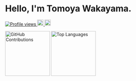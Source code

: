 # Hello, I'm Tomoya Wakayama.
<p align="left">
  <a href="https://github.com/TomWaka">
    <img src="https://komarev.com/ghpvc/?username=TomWaka" alt="Profile views" />
  </a>
  <a href="https://scholar.google.com/citations?user=qLFVWB0AAAAJ">
    <img height="20" src="https://img.shields.io/badge/Google%20Scholar-Click%20Here-blue" alt="Google Scholar" />
  </a>
  <a href="https://x.com/YourXHandle">
    <img height="20" src="https://img.shields.io/badge/X-Follow-000000?logo=x" alt="X (Twitter) Follow" />
  </a>
</p>
<p align="left">
  <img src="https://github-profile-summary-cards.vercel.app/api/cards/profile-details?username=TomWaka&layout=compact&theme=dracula" alt="GitHub Contributions" style="height: 145px;" />
  <img src="https://github-readme-stats.vercel.app/api/top-langs/?username=TomWaka&layout=compact&card_width=350&theme=dracula" alt="Top Languages" style="height: 145px;" />
</p>
